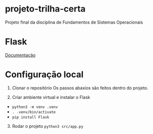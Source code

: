 # projeto-trilha-certa
Projeto final da disciplina de Fundamentos de Sistemas Operacionais

# Flask
[Documentação](https://flask.palletsprojects.com/en/3.0.x/)

# Configuração local
1. Clonar o repositório
   Os passos abaxios são feitos dentro do projeto.

3. Criar ambiente virtual e instalar o Flask
- `python3 -m venv .venv` 
- `. .venv/bin/activate`
- `pip install Flask`

3. Rodar o projeto
`python3 src/app.py`
